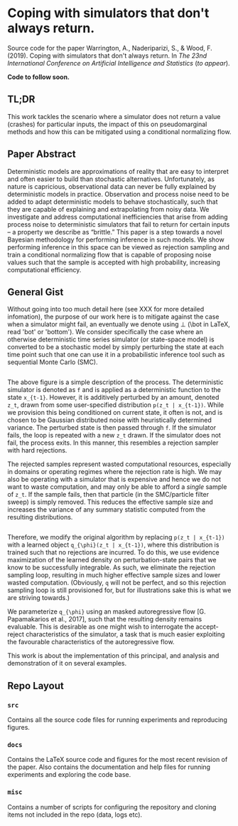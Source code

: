 # Coping with simulators that don't always return.

Source code for the paper Warrington, A., Naderiparizi, S., & Wood, F. (2019). Coping with simulators that don't always return. In _The 23nd International Conference on Artificial Intelligence and Statistics_ (_to appear_).

**Code to follow soon.**

## TL;DR
This work tackles the scenario where a simulator does not return a value (crashes) for particular inputs, the impact of this on pseudomarginal methods and how this can be mitigated using a conditional normalizing flow.

## Paper Abstract
Deterministic models are approximations of reality that are easy to interpret and often easier to build than stochastic alternatives. Unfortunately, as nature is capricious, observational data can never be fully explained by deterministic models in practice. Observation and process noise need to be added to adapt deterministic models to behave stochastically, such that they are capable of explaining and extrapolating from noisy data. We investigate and address computational inefficiencies that arise from adding process noise to deterministic simulators that fail to return for certain inputs – a property we describe as “brittle.” This paper is a step towards a novel Bayesian methodology for performing inference in such models. We show performing inference in this space can be viewed as rejection sampling and train a conditional normalizing flow that is capable of proposing noise values such that the sample is accepted with high probability, increasing computational efficiency.
 
## General Gist
Without going into too much detail here (see XXX for more detailed infomation), the purpose of our work here is to mitigate against the case when a simulator might fail, an eventually we denote using ⊥ (\bot in LaTeX, read 'bot' or 'bottom'). We consider specifically the case where an otherwise deterministic time series simulator (or state-space model) is converted to be a stochastic model by simply perturbing the state at each time point such that one can use it in a probabilistic inference tool such as sequential Monte Carlo (SMC).

<object data="docs/figures/rs_p.jpg" type="application/pdf" width="400px" height="400px">
    <embed src="docs/figures/rs_p.jpg">
    </embed>
</object>

The above figure is a simple description of the process. The deterministic simulator is denoted as `f` and is applied as a deterministic function to the state `x_{t-1}`. However, it is additively perturbed by an amount, denoted `z_t`, drawn from some user-specified distribution `p(z_t | x_{t-1})`. While we provision this being conditioned on current state, it often is not, and is chosen to be Gaussian distributed noise with heuristically determined variance. The perturbed state is then passed through `f`. If the simulator fails, the loop is repeated with a new `z_t` drawn. If the simulator does not fail, the process exits. In this manner, this resembles a rejection sampler with hard rejections. 

The rejected samples represent wasted computational resources, especially in domains or operating regimes where the rejection rate is high. We may also be operating with a simulator that is expensive and hence we do not want to waste computation, and may only be able to afford a _single_ sample of `z_t`. If the sample fails, then that particle (in the SMC/particle filter sweep) is simply removed. This reduces the effective sample size and increases the variance of any summary statistic computed from the resulting distributions.

<object data="docs/figures/rs_q.jpg" type="application/pdf" width="400px" height="400px">
    <embed src="docs/figures/rs_q.jpg">
    </embed>
</object>

Therefore, we modify the original algorithm by replacing `p(z_t | x_{t-1})` with a learned object `q_{\phi}(z_t | x_{t-1})`, where this distribution is trained such that no rejections are incurred. To do this, we use evidence maximization of the learned density on perturbation-state pairs that we know to be successfully integrable. As such, we eliminate the rejection sampling loop, resulting in much higher effective sample sizes and lower wasted computation. (Obviously, `q` will not be perfect, and so this rejection sampling loop is still provisioned for, but for illustrations sake this is what we are striving towards.)

We parameterize `q_{\phi}` using an masked autoregressive flow [G. Papamakarios et al., 2017], such that the resulting density remains evaluable. This is desirable as one might wish to interrogate the accept-reject characteristics of the simulator, a task that is much easier exploiting the favourable characteristics of the autoregressive flow. 

This work is about the implementation of this principal, and analysis and demonstration of it on several examples. 

## Repo Layout

### `src`
Contains all the source code files for running experiments and reproducing figures.

### `docs` 
Contains the LaTeX source code and figures for the most recent revision of the paper.   Also contains the documentation and help files for running experiments and exploring the code base.

### `misc` 
Contains a number of scripts for configuring the repository and cloning items not included in the repo (data, logs etc). 


